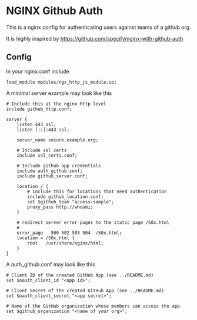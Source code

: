 # NGINX Github Auth
This is a nginx config for authenticating users against teams of a github org.

It is highly inspired by 
https://github.com/specify/nginx-with-github-auth

## Config
In your nginx.conf include 
```code
load_module modules/ngx_http_js_module.so;
```

A minimal server example may look like this 
```code
# Include this at the nginx http level
include github_http.conf;

server {
    listen 443 ssl;
    listen [::]:443 ssl;

    server_name secure.example.org;

    # Include ssl certs
    include ssl_certs.conf;

    # Include github app credentials
    include auth_github.conf;
    include github_server.conf;

    location / {        
        # Include this for locations that need authentication
        include github_location.conf;
        set $github_team "access-sample";
        proxy_pass http://whoami;
    }

    # redirect server error pages to the static page /50x.html
    #
    error_page   500 502 503 504  /50x.html;
    location = /50x.html {
        root   /usr/share/nginx/html;
    }
}
```

A auth_github.conf may look like this 
```code
# Client ID of the created GitHub App (see ../README.md)
set $oauth_client_id "<app id>";

# Client Secret of the created GitHub App (see ../README.md)
set $oauth_client_secret "<app secret>";

# Name of the GitHub organization whose members can access the app
set $github_organization "<name of your org>";

```


